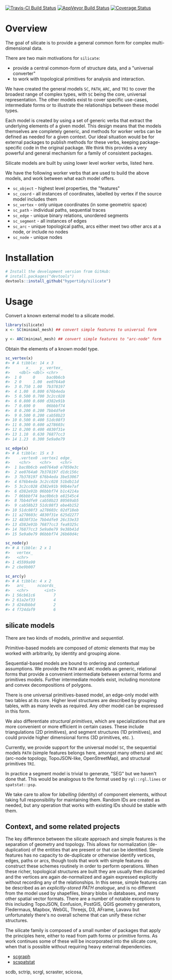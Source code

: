
<!-- README.md is generated from README.Rmd. Please edit that file -->
[![Travis-CI Build Status](https://travis-ci.org/hypertidy/silicate.svg?branch=master)](https://travis-ci.org/hypertidy/silicate) [![AppVeyor Build Status](https://ci.appveyor.com/api/projects/status/github/hypertidy/silicate?branch=master&svg=true)](https://ci.appveyor.com/project/hypertidy/silicate) [![Coverage Status](https://img.shields.io/codecov/c/github/hypertidy/silicate/master.svg)](https://codecov.io/github/hypertidy/silicate?branch=master)

Overview
========

The goal of silicate is to provide a general common form for complex multi-dimensional data.

There are two main motivations for `silicate`:

-   provide a central common-form of structure data, and a "universal converter"
-   to work with topological primitives for analysis and interaction.

We have created the general models `SC`, `PATH`, `ARC`, and `TRI` to cover the broadest range of complex types, with `SC` being the core, universal representation. The other models exist to cover specific use-cases, intermediate forms or to illustrate the relationships between these model types.

Each model is created by using a set of generic verbs that extract the underlying elements of a given model. This design means that the models themselves are completely generic, and methods for worker verbs can be defined as needed for a given context. Our ideal situation would be for external packages to publish methods for these verbs, keeping package-specific code in the original package. We think this provides a very powerful and general mechanism for a family of consistent packages.

Silicate models are built by using lower level worker verbs, listed here.

We have the following worker verbs that are used to build the above models, and work between what each model offers.

-   `sc_object` - highest level properties, the "features"
-   `sc_coord` - all instances of coordinates, labelled by vertex if the source model includes them
-   `sc_vertex` - only unique coordinates (in some geometric space)
-   `sc_path` - individual paths, sequential traces
-   `sc_edge` - unique binary relations, unordered segments
-   `sc_segment` - all instances of edges
-   `sc_arc` - unique topological paths, arcs either meet two other arcs at a node, or include no nodes
-   `sc_node` - unique nodes

Installation
============

``` r
# Install the development version from GitHub:
# install.packages("devtools")
devtools::install_github("hypertidy/silicate")
```

Usage
=====

Convert a known external model to a silicate model.

``` r
library(silicate)
x <- SC(minimal_mesh) ## convert simple features to universal form

y <- ARC(minimal_mesh) ## convert simple features to "arc-node" form
```

Obtain the elements of a known model type.

``` r
sc_vertex(x)
#> # A tibble: 14 x 3
#>       x_    y_ vertex_ 
#>    <dbl> <dbl> <chr>   
#>  1 0     0     bac0b6cb
#>  2 0     1.00  ee0764a0
#>  3 0.750 1.00  7b378197
#>  4 1.00  0.800 676b4eda
#>  5 0.500 0.700 3c2cc028
#>  6 0.800 0.600 d382e91b
#>  7 0.690 0     06bbbf74
#>  8 0.200 0.200 7bb4dfe9
#>  9 0.500 0.200 cab58b23
#> 10 0.500 0.400 51dc08f3
#> 11 0.300 0.600 a278603c
#> 12 0.200 0.400 4830f31e
#> 13 1.10  0.630 76877cc3
#> 14 1.23  0.300 5e9a0e79

sc_edge(x)
#> # A tibble: 15 x 3
#>    .vertex0 .vertex1 edge_   
#>    <chr>    <chr>    <chr>   
#>  1 bac0b6cb ee0764a0 e7050e3c
#>  2 ee0764a0 7b378197 d1dc156c
#>  3 7b378197 676b4eda 3be53067
#>  4 676b4eda 3c2cc028 51bdb11d
#>  5 3c2cc028 d382e91b 90b4e7af
#>  6 d382e91b 06bbbf74 b1c4214a
#>  7 06bbbf74 bac0b6cb e81545c4
#>  8 7bb4dfe9 cab58b23 80569ab5
#>  9 cab58b23 51dc08f3 ebe4b152
#> 10 51dc08f3 a278603c 02df18eb
#> 11 a278603c 4830f31e 625d2277
#> 12 4830f31e 7bb4dfe9 26c33e33
#> 13 d382e91b 76877cc3 fea9325c
#> 14 76877cc3 5e9a0e79 9e38b41d
#> 15 5e9a0e79 06bbbf74 26b60d4c

sc_node(y)
#> # A tibble: 2 x 1
#>   vertex_ 
#>   <chr>   
#> 1 45599a90
#> 2 cbe9b007

sc_arc(y)
#> # A tibble: 4 x 2
#>   arc_     ncoords_
#>   <chr>       <int>
#> 1 56cb61c6        7
#> 2 61a2ef33        4
#> 3 d24dbbbd        2
#> 4 f724daf9        6
```

silicate models
---------------

There are two kinds of models, *primitive* and *sequential*.

Primitive-based models are composed of *atomic* elements that may be worked with arbitrarily, by identity and grouping alone.

Sequential-based models are bound to ordering and contextual assumptions. We provide the `PATH` and `ARC` models as generic, relational forms that provide a convenient intermediate between external forms and primitives models. Further intermediate models exist, including monotone and convex decompositions of polygons.

There is one universal primitives-based model, an edge-only model with two tables at its core. Higher level structures are described by grouping tables, with as many levels as required. Any other model can be expressed in this form.

We also differentiate *structural primitives*, which are specializations that are more convenient or more efficient in certain cases. These include triangulations (2D primitives), and segment structures (1D primitives), and could provide higher dimensional forms (3D primitives, etc. ).

Currently, we provide support for the universal model `SC`, the sequential models `PATH` (simple features belongs here, amongst many others) and `ARC` (arc-node topology, TopoJSON-like, OpenStreetMap), and structural primitives `TRI`.

In practice a segment model is trivial to generate, "SEG" but we haven't done that. This would be analogous to the format used by `rgl::rgl.lines` or `spatstat::psp`.

We take care to allow for *labelling* (identity) of component elements, without taking full responsibility for maintaining them. Random IDs are created as needed, but any operation that works with existing IDs should be stable with them.

Context, and some related projects
----------------------------------

The key difference between the silicate approach and simple features is the separation of geometry and topology. This allows for normalization (de-duplication) of the entities that are present or that can be identitied. Simple features has no capacity to de-duplicate or otherwise identify vertices, edges, paths or arcs, though tools that work with simple features do construct these schemes routinely in order to perform operations. When these richer, topological structures are built they are usually then discarded and the vertices are again de-normalized and again expressed explicitly without recording any of the relationships. In this sense, simple features can be described as an *explicitly-stored PATH analogue*, and is no different from the model used by shapefiles, binary blobs in databases, and many other spatial vector formats. There are a number of notable exceptions to this including TopoJSON, Eonfusion, PostGIS, QGIS geometry generators, Fledermaus, Mapbox, WebGL, Threejs, D3, AFrame, Lavavu but unfortunately there's no overall scheme that can unify these richer structures.

The silicate family is composed of a small number of packages that apply the principles here, either to read from path forms or primitive forms. As work continues some of these will be incorporated into the silicate core, when that is possible without requiring heavy external dependencies.

-   [scgraph](https://github.com/hypertidy/scgraph)
-   [scspatstat](https://github.com/hypertidy/scspatstat)

scdb, sctrip, scrgl, scraster, scicosa,
